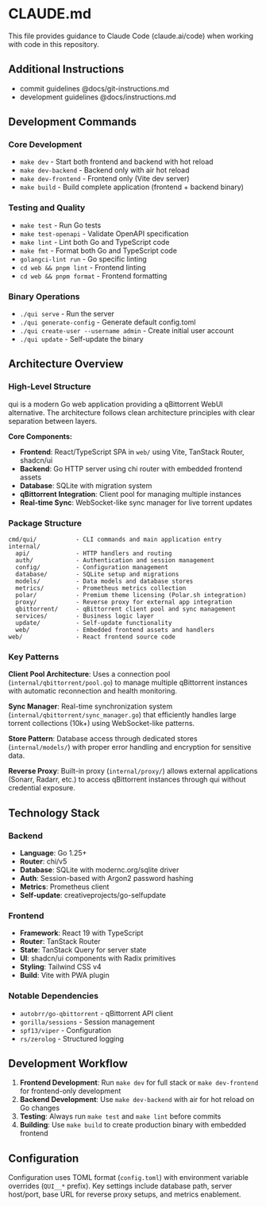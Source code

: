 # CLAUDE.md

This file provides guidance to Claude Code (claude.ai/code) when working with code in this repository.

## Additional Instructions
- commit guidelines @docs/git-instructions.md
- development guidelines @docs/instructions.md

## Development Commands

### Core Development
- `make dev` - Start both frontend and backend with hot reload
- `make dev-backend` - Backend only with air hot reload
- `make dev-frontend` - Frontend only (Vite dev server)
- `make build` - Build complete application (frontend + backend binary)

### Testing and Quality
- `make test` - Run Go tests
- `make test-openapi` - Validate OpenAPI specification  
- `make lint` - Lint both Go and TypeScript code
- `make fmt` - Format both Go and TypeScript code
- `golangci-lint run` - Go specific linting
- `cd web && pnpm lint` - Frontend linting
- `cd web && pnpm format` - Frontend formatting

### Binary Operations
- `./qui serve` - Run the server
- `./qui generate-config` - Generate default config.toml
- `./qui create-user --username admin` - Create initial user account
- `./qui update` - Self-update the binary

## Architecture Overview

### High-Level Structure
qui is a modern Go web application providing a qBittorrent WebUI alternative. The architecture follows clean architecture principles with clear separation between layers.

**Core Components:**
- **Frontend**: React/TypeScript SPA in `web/` using Vite, TanStack Router, shadcn/ui
- **Backend**: Go HTTP server using chi router with embedded frontend assets
- **Database**: SQLite with migration system
- **qBittorrent Integration**: Client pool for managing multiple instances
- **Real-time Sync**: WebSocket-like sync manager for live torrent updates

### Package Structure
```
cmd/qui/           - CLI commands and main application entry
internal/
  api/             - HTTP handlers and routing
  auth/            - Authentication and session management  
  config/          - Configuration management
  database/        - SQLite setup and migrations
  models/          - Data models and database stores
  metrics/         - Prometheus metrics collection
  polar/           - Premium theme licensing (Polar.sh integration)
  proxy/           - Reverse proxy for external app integration
  qbittorrent/     - qBittorrent client pool and sync management
  services/        - Business logic layer
  update/          - Self-update functionality
  web/             - Embedded frontend assets and handlers
web/               - React frontend source code
```

### Key Patterns

**Client Pool Architecture**: Uses a connection pool (`internal/qbittorrent/pool.go`) to manage multiple qBittorrent instances with automatic reconnection and health monitoring.

**Sync Manager**: Real-time synchronization system (`internal/qbittorrent/sync_manager.go`) that efficiently handles large torrent collections (10k+) using WebSocket-like patterns.

**Store Pattern**: Database access through dedicated stores (`internal/models/`) with proper error handling and encryption for sensitive data.

**Reverse Proxy**: Built-in proxy (`internal/proxy/`) allows external applications (Sonarr, Radarr, etc.) to access qBittorrent instances through qui without credential exposure.

## Technology Stack

### Backend
- **Language**: Go 1.25+
- **Router**: chi/v5 
- **Database**: SQLite with modernc.org/sqlite driver
- **Auth**: Session-based with Argon2 password hashing
- **Metrics**: Prometheus client
- **Self-update**: creativeprojects/go-selfupdate

### Frontend  
- **Framework**: React 19 with TypeScript
- **Router**: TanStack Router
- **State**: TanStack Query for server state
- **UI**: shadcn/ui components with Radix primitives
- **Styling**: Tailwind CSS v4
- **Build**: Vite with PWA plugin

### Notable Dependencies
- `autobrr/go-qbittorrent` - qBittorrent API client
- `gorilla/sessions` - Session management
- `spf13/viper` - Configuration
- `rs/zerolog` - Structured logging

## Development Workflow

1. **Frontend Development**: Run `make dev` for full stack or `make dev-frontend` for frontend-only development
2. **Backend Development**: Use `make dev-backend` with air for hot reload on Go changes  
3. **Testing**: Always run `make test` and `make lint` before commits
4. **Building**: Use `make build` to create production binary with embedded frontend

## Configuration

Configuration uses TOML format (`config.toml`) with environment variable overrides (`QUI__*` prefix). Key settings include database path, server host/port, base URL for reverse proxy setups, and metrics enablement.